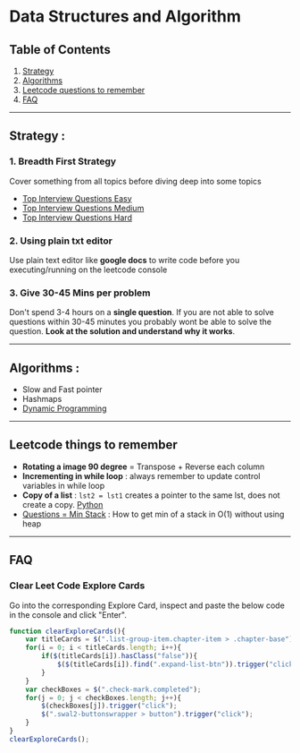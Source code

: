 # Data Structures and Algorithm 

## Table of Contents
1. [Strategy](#strategy)
2. [Algorithms](#algorithms)
3. [Leetcode questions to remember](#leetcode-questions-to-remember)
4. [FAQ](#faq) 


<hr>

## Strategy : 

### 1. Breadth First Strategy 
Cover something from all topics before diving deep into some topics 
- [Top Interview Questions Easy](https://leetcode.com/explore/interview/card/top-interview-questions-easy/)
- [Top Interview Questions Medium](https://leetcode.com/explore/interview/card/top-interview-questions-medium/)
- [Top Interview Questions Hard](https://leetcode.com/explore/interview/card/top-interview-questions-hard/)

### 2. Using plain txt editor 
Use plain text editor like **google docs** to write code before you executing/running on the leetcode console

### 3. Give 30-45 Mins per problem 
Don't spend 3-4 hours on a **single question**. If you are not able to solve questions within 30-45 minutes you probably wont be able to solve the question. **Look at the solution and understand why it works**.

<hr>

## Algorithms :
- Slow and Fast pointer 
- Hashmaps 
- [Dynamic Programming](./dynamic-programming.md) 

<hr>

## Leetcode things to remember
- **Rotating a image 90 degree** = Transpose + Reverse each column
- **Incrementing in while loop** : always remember to update control variables in while loop
- **Copy of a list** : `lst2 = lst1` creates a pointer to the same lst, does not create a copy. [Python](../Python/Python.md/#creating-a-copy-of-list-shallow-vs-deepcopy-link) 
- [Questions = Min Stack](https://leetcode.com/problems/min-stack/description/) : How to get min of a stack in O(1) without using heap 

<hr>

## FAQ

### Clear Leet Code Explore Cards 
Go into the corresponding Explore Card, inspect and paste the below code in the console and click "Enter".

```js
function clearExploreCards(){
    var titleCards = $(".list-group-item.chapter-item > .chapter-base");
    for(i = 0; i < titleCards.length; i++){
        if($(titleCards[i]).hasClass("false")){
            $($(titleCards[i]).find(".expand-list-btn")).trigger("click");
        }
    }
    var checkBoxes = $(".check-mark.completed");
    for(j = 0; j < checkBoxes.length; j++){
        $(checkBoxes[j]).trigger("click");
        $(".swal2-buttonswrapper > button").trigger("click");
    }
}
clearExploreCards();
```

